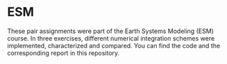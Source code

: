 # ESM
These pair assignments were part of the Earth Systems Modeling (ESM) course. In three exercises, different numerical integration schemes were implemented, characterized and compared. You can find the code and the corresponding report in this repository.
